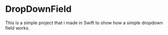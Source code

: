 # DropDownField
This is a simple project that i made in Swift to show how a simple dropdown field works.
